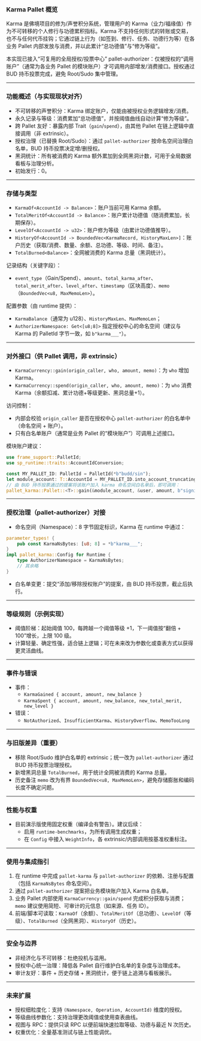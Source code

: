 ### Karma Pallet 概览

Karma 是佛境项目的修为/声誉积分系统，管理用户的 Karma（业力/福缘值）作为不可转移的个人修行与功德累积指标。Karma 不支持任何形式的转账或交易，也不与任何代币挂钩；它通过链上行为（如签到、修行、任务、功德行为等）在各业务 Pallet 内部发放与消费，并以此累计“总功德值”与“修为等级”。

本实现已接入“可复用的全局授权/投票中心” pallet-authorizer：仅被授权的“调用账户”（通常为各业务 Pallet 的模块账户）才可调用内部增发/消费接口。授权通过 BUD 持币投票完成，避免 Root/Sudo 集中管理。

---

### 功能概述（与实现现状对齐）
- 不可转移的声誉积分：Karma 绑定账户，仅能由被授权业务逻辑增发/消费。
- 永久记录与等级：消费累加“总功德值”，并按阈值曲线自动计算“修为等级”。
- 跨 Pallet 友好：暴露内部 Trait（`gain`/`spend`），由其他 Pallet 在链上逻辑中直接调用（非 extrinsic）。
- 授权治理（已替换 Root/Sudo）：通过 `pallet-authorizer` 按命名空间治理白名单，BUD 持币投票决定增/删授权。
- 黑洞统计：所有被消费的 Karma 额外累加到全网黑洞计数，可用于全局数据看板与治理分析。
- 初始发行：0。

---

### 存储与类型
- `KarmaOf<AccountId -> Balance>`：账户当前可用 Karma 余额。
- `TotalMeritOf<AccountId -> Balance>`：账户累计功德值（随消费累加，长期保存）。
- `LevelOf<AccountId -> u32>`：账户修为等级（由累计功德值推导）。
- `HistoryOf<AccountId -> BoundedVec<KarmaRecord, HistoryMaxLen>]`：账户历史（获取/消费、数量、余额、总功德、等级、时间、备注）。
- `TotalBurned<Balance>`：全网被消费的 Karma 总量（黑洞统计）。

记录结构（关键字段）：
- `event_type`（Gain/Spend）、`amount`、`total_karma_after`、`total_merit_after`、`level_after`、`timestamp`（区块高度）、`memo`（`BoundedVec<u8, MaxMemoLen>`）。

配置参数（由 runtime 提供）：
- `KarmaBalance`（通常为 u128）、`HistoryMaxLen`、`MaxMemoLen`；
- `AuthorizerNamespace: Get<[u8;8]>` 指定授权中心的命名空间（建议与 Karma 的 PalletId 字节一致，如 `b"karma___"`）。

---

### 对外接口（供 Pallet 调用，非 extrinsic）
- `KarmaCurrency::gain(origin_caller, who, amount, memo)`：为 `who` 增加 Karma。
- `KarmaCurrency::spend(origin_caller, who, amount, memo)`：为 `who` 消费 Karma（余额扣减、累计功德+等级更新、黑洞总量+1）。

访问控制：
- 内部会校验 `origin_caller` 是否在授权中心 `pallet-authorizer` 的白名单中（命名空间 + 账户）。
- 只有白名单账户（通常是业务 Pallet 的“模块账户”）可调用上述接口。

模块账户建议：
```rust
use frame_support::PalletId;
use sp_runtime::traits::AccountIdConversion;

const MY_PALLET_ID: PalletId = PalletId(*b"budd/sin");
let module_account: T::AccountId = MY_PALLET_ID.into_account_truncating();
// 由 BUD 持币投票通过的提案将该账户加入 karma 命名空间白名单后，即可调用：
pallet_karma::Pallet::<T>::gain(&module_account, &user, amount, b"signin".to_vec())?;
```

---

### 授权治理（pallet-authorizer）对接
- 命名空间（Namespace）：8 字节固定标识，Karma 在 runtime 中通过：
```rust
parameter_types! {
    pub const KarmaNsBytes: [u8; 8] = *b"karma___";
}
impl pallet_karma::Config for Runtime {
    type AuthorizerNamespace = KarmaNsBytes;
    // 其余略
}
```
- 白名单变更：提交“添加/移除授权账户”的提案，由 BUD 持币投票，截止后执行。

---

### 等级规则（示例实现）
- 阈值阶梯：起始阈值 100，每跨越一个阈值等级 +1，下一阈值按“翻倍 + 100”增长，上限 100 级。
- 计算轻量、确定性强，适合链上逻辑；可在未来改为参数化或查表方式以获得更灵活曲线。

---

### 事件与错误
- 事件：
  - `KarmaGained { account, amount, new_balance }`
  - `KarmaSpent { account, amount, new_balance, new_total_merit, new_level }`
- 错误：
  - `NotAuthorized`、`InsufficientKarma`、`HistoryOverflow`、`MemoTooLong`

---

### 与旧版差异（重要）
- 移除 Root/Sudo 维护白名单的 extrinsic；统一改为 `pallet-authorizer` 通过 BUD 持币投票治理授权。
- 新增黑洞总量 `TotalBurned`，用于统计全网被消费的 Karma 总量。
- 历史备注 `memo` 改为有界 `BoundedVec<u8, MaxMemoLen>`，避免存储膨胀和编码长度不确定问题。

---

### 性能与权重
- 目前演示版使用固定权重（编译会有警告）。建议后续：
  - 启用 `runtime-benchmarks`，为所有调用生成权重；
  - 在 `Config` 中接入 `WeightInfo`，各 extrinsic/内部调用按基准权重标注。

---

### 使用与集成指引
1) 在 runtime 中完成 `pallet-karma` 与 `pallet-authorizer` 的依赖、注册与配置（包括 `KarmaNsBytes` 命名空间）。
2) 通过 `pallet-authorizer` 提案把业务模块账户加入 Karma 白名单。
3) 业务 Pallet 内部使用 `KarmaCurrency::gain/spend` 完成积分获取与消费；`memo` 建议使用简短、可审计的元信息（如来源、任务 ID）。
4) 前端/脚本可读取：`KarmaOf`（余额）、`TotalMeritOf`（总功德）、`LevelOf`（等级）、`TotalBurned`（全网黑洞）、`HistoryOf`（历史）。

---

### 安全与边界
- 非经济化与不可转移：杜绝投机与滥用。
- 授权中心统一治理：降低各 Pallet 自行维护白名单的复杂度与治理成本。
- 审计友好：事件 + 历史存储 + 黑洞统计，便于链上追溯与看板展示。

---

### 未来扩展
- 授权细粒度化：支持 `(Namespace, Operation, AccountId)` 维度的授权。
- 等级曲线参数化：支持治理更改阈值或使用查表曲线。
- 视图与 RPC：提供只读 RPC 以便前端快速拉取等级、功德与最近 N 次历史。
- 权重优化：全量基准测试与链上性能调优。